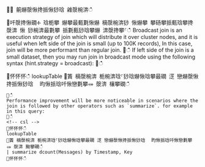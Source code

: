 ਍⌀ 䈀爀漀愀搀挀愀猀琀 䨀漀椀渀ഀഀ
਍吀漀搀愀礀Ⰰ 琀栀攀 爀攀最甀氀愀爀 樀漀椀渀猀 愀爀攀 攀砀攀挀甀琀攀搀 漀渀 愀 猀椀渀最氀攀 挀氀甀猀琀攀爀 渀漀搀攀⸀ഀഀ
Broadcast join is an execution strategy of join which will distribute it over cluster nodes, and it is useful when left side of the join is small (up to 100K records), In this case, join will be more performant than regular join.਍ഀഀ
If left side of the join is a small dataset, then you may run join in broadcast mode using the following syntax (hint.strategy = broadcast):਍ഀഀ
<!-- csl -->਍怀怀怀ഀഀ
lookupTable ਍簀 樀漀椀渀 栀椀渀琀⸀猀琀爀愀琀攀最礀 㴀 戀爀漀愀搀挀愀猀琀 ⠀昀愀挀琀吀愀戀氀攀⤀ 漀渀 欀攀礀ഀഀ
```਍ഀഀ
Performance improvement will be more noticeable in scenarios where the join is followed by other operators such as `summarize`. for example in this query:਍ഀഀ
<!-- csl -->਍怀怀怀ഀഀ
lookupTable ਍簀 樀漀椀渀 栀椀渀琀⸀猀琀爀愀琀攀最礀 㴀 戀爀漀愀搀挀愀猀琀 ⠀昀愀挀琀吀愀戀氀攀⤀ 漀渀 䬀攀礀ഀഀ
| summarize dcount(Messages) by Timestamp, Key਍怀怀怀ഀഀ
